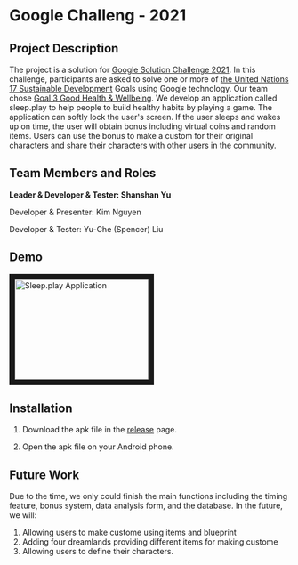 # Google Challeng - 2021

## Project Description
The project is a solution for [Google Solution Challenge 2021](https://developers.google.com/community/dsc-solution-challenge).
In this challenge, participants are asked to solve one or more of [the United Nations 17 Sustainable Development](https://developers.google.com/community/dsc-solution-challenge/UN-goals) Goals using Google technology.
Our team chose [Goal 3 Good Health & Wellbeing](https://developers.google.com/community/dsc-solution-challenge/UN-goals#goal-3br-good-health-wellbeing).
We develop an application called sleep.play to help people to build healthy habits by playing a game. The application can softly lock the user's screen. If the user sleeps and wakes up on time, the user will obtain bonus including virtual coins and random items. Users can use the bonus to make a custom for their original characters and share their characters with other users in the community.

## Team Members and Roles
**Leader & Developer & Tester: Shanshan Yu**

Developer & Presenter: Kim Nguyen

Developer & Tester: Yu-Che (Spencer) Liu 


## Demo
<a href="http://www.youtube.com/watch?feature=player_embedded&v=2TBCugfktIk
" target="_blank"><img src="http://img.youtube.com/vi/2TBCugfktIk/0.jpg" 
alt="Sleep.play Application" width="240" height="180" border="10" /></a>


## Installation
1. Download the apk file in the [release](https://github.com/poinwater/GoogleChallenge/releases/tag/0.1) page.

2. Open the apk file on your Android phone.


## Future Work
Due to the time, we only could finish the main functions including the timing feature, bonus system, data analysis form, and the database. In the future, we will:
1. Allowing users to make custome using items and blueprint
2. Adding four dreamlands providing different items for making custome
3. Allowing users to define their characters.